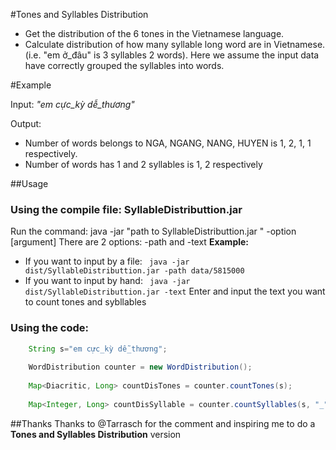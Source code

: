 #Tones and Syllables Distribution
* Get the distribution of the 6 tones in the Vietnamese language.
* Calculate distribution of how many syllable long word are in Vietnamese. (i.e. "em ở_đâu" is 3 syllables 2 words). Here we assume the input data have correctly grouped the syllables into words.

#Example

Input: *"em cực_kỳ dễ_thương"*

Output:
* Number of words belongs to NGA, NGANG, NANG, HUYEN is 1, 2, 1, 1 respectively.
* Number of words has 1 and 2 syllables is 1, 2 respectively
  
##Usage
### Using the compile file: SyllableDistributtion.jar
Run the command: java -jar "path to SyllableDistributtion.jar " -option [argument]
There are 2 options: <italic>-path</italic> and <italic>-text</italic>
<b> Example:</b>
* If you want to input by a file: ` java -jar dist/SyllableDistributtion.jar -path data/5815000`
* If you want to input by hand: ` java -jar dist/SyllableDistributtion.jar -text` Enter and input the text you want to count tones and sybllables

### Using the code:

```java
	String s="em cực_kỳ dễ_thương";
	
	WordDistribution counter = new WordDistribution();
	
	Map<Diacritic, Long> countDisTones = counter.countTones(s);
	
	Map<Integer, Long> countDisSyllable = counter.countSyllables(s, "_");
```
##Thanks
Thanks to @Tarrasch for the comment and inspiring me to do a <b>Tones and Syllables Distribution</b> version
